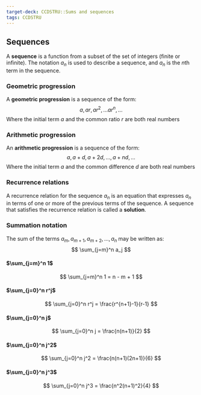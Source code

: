 ```yaml
---
target-deck: CCDSTRU::Sums and sequences
tags: CCDSTRU
---
```


## Sequences

A **sequence** is a function from a subset of the set of integers (finite or infinite).
The notation ${a_n}$ is used to describe a sequence, and $a_n$ is the $n$th term in the sequence.
<!--ID: 1712722469488-->


### Geometric progression

A **geometric progression** is a sequence of the form:
$$
a, ar, ar^2, ... ar^n, ...
$$
Where the initial term $a$ and the common ratio $r$ are both real numbers
<!--ID: 1712722469498-->


### Arithmetic progression

An **arithmetic progression** is a sequence of the form:
$$
a, a+d, a+2d, ..., a+nd, ...
$$
Where the initial term $a$ and the common difference $d$ are both real numbers
<!--ID: 1712722469504-->


### Recurrence relations

A recurrence relation for the sequence ${a_n}$ is an equation that expresses $a_n$ in terms of one or more of the previous terms of the sequence.
A sequence that satisfies the recurrence relation is called a **solution**.
<!--ID: 1712722469509-->


### Summation notation

The sum of the terms $a_m, a_{m+1}, a_{m+2}, ..., a_n$ may be written as:
$$
\sum_{j=m}^n a_j
$$
<!--ID: 1712722469513-->


#### $\sum_{j=m}^n 1$

$$
\sum_{j=m}^n 1 = n - m + 1
$$
<!--ID: 1712722469518-->


#### $\sum_{j=0}^n r^j$

$$
\sum_{j=0}^n r^j = \frac{r^{n+1}-1}{r-1}
$$
<!--ID: 1712722469522-->


#### $\sum_{j=0}^n j$

$$
\sum_{j=0}^n j = \frac{n(n+1)}{2}
$$
<!--ID: 1712722469525-->


#### $\sum_{j=0}^n j^2$

$$
\sum_{j=0}^n j^2 = \frac{n(n+1)(2n+1)}{6}
$$
<!--ID: 1712722469529-->


#### $\sum_{j=0}^n j^3$

$$
\sum_{j=0}^n j^3 = \frac{n^2(n+1)^2}{4}
$$
<!--ID: 1712722469532-->
